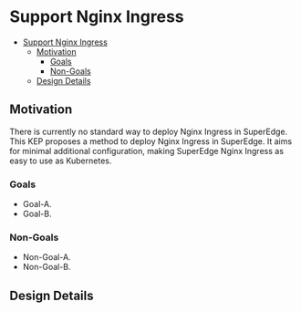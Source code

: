 # Support Nginx Ingress

<!-- toc -->
- [Support Nginx Ingress](#support-nginx-ingress)
  - [Motivation](#motivation)
    - [Goals](#goals)
    - [Non-Goals](#non-goals)
  - [Design Details](#design-details)
<!-- /toc -->


## Motivation

<!--
This section is for explicitly listing the motivation, goals and non-goals of
this KEP.  
-->
There is currently no standard way to deploy Nginx Ingress in SuperEdge. This KEP
proposes a method to deploy Nginx Ingress in SuperEdge. It
aims for minimal additional configuration, making SuperEdge Nginx Ingress as easy
to use as Kubernetes.

### Goals

<!--
List the specific goals of the KEP.  What is it trying to achieve?  How will we
know that this has succeeded?
-->
- Goal-A.
- Goal-B.

### Non-Goals

<!--
What is out of scope for this KEP?  Listing non-goals helps to focus discussion
and make progress.
-->
- Non-Goal-A.
- Non-Goal-B.

## Design Details

<!--
This section should contain enough information that the specifics of your
change are understandable.  This may include API specs (though not always
required) or even code snippets.  If there's any ambiguity about HOW your
proposal will be implemented, this is the place to discuss them.
-->